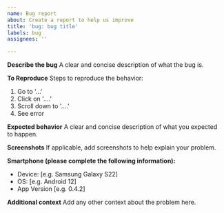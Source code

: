 ```yaml
---
name: Bug report
about: Create a report to help us improve
title: 'bug: bug title'
labels: bug
assignees: ''

---
```


**Describe the bug**
A clear and concise description of what the bug is.

**To Reproduce**
Steps to reproduce the behavior:
1. Go to '...'
2. Click on '....'
3. Scroll down to '....'
4. See error

**Expected behavior**
A clear and concise description of what you expected to happen.

**Screenshots**
If applicable, add screenshots to help explain your problem.

**Smartphone (please complete the following information):**
 - Device: [e.g. Samsung Galaxy S22]
 - OS: [e.g. Android 12]
 - App Version [e.g. 0.4.2]

**Additional context**
Add any other context about the problem here.

